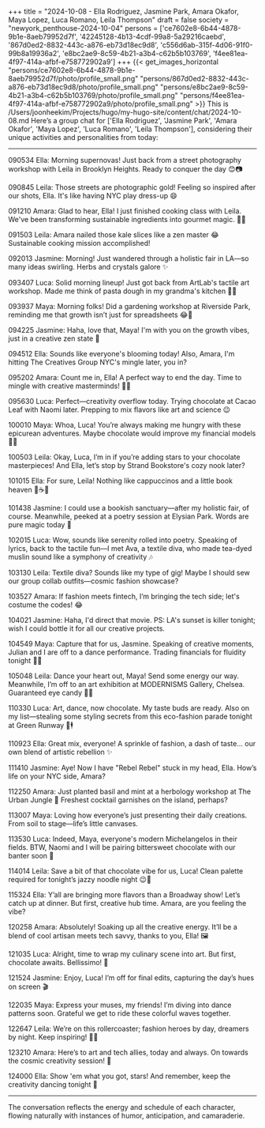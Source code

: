 +++
title = "2024-10-08 - Ella Rodriguez, Jasmine Park, Amara Okafor, Maya Lopez, Luca Romano, Leila Thompson"
draft = false
society = "newyork_penthouse-2024-10-04"
persons = ['ce7602e8-6b44-4878-9b1e-8aeb79952d7f', '42245128-4b13-4cdf-99a8-5a29216caebd', '867d0ed2-8832-443c-a876-eb73d18ec9d8', 'c556d6ab-315f-4d06-91f0-99b8a19936a2', 'e8bc2ae9-8c59-4b21-a3b4-c62b5b103769', 'f4ee81ea-4f97-414a-afbf-e758772902a9']
+++
{{< get_images_horizontal "persons/ce7602e8-6b44-4878-9b1e-8aeb79952d7f/photo/profile_small.png" "persons/867d0ed2-8832-443c-a876-eb73d18ec9d8/photo/profile_small.png" "persons/e8bc2ae9-8c59-4b21-a3b4-c62b5b103769/photo/profile_small.png" "persons/f4ee81ea-4f97-414a-afbf-e758772902a9/photo/profile_small.png" >}}
This is /Users/joonheekim/Projects/hugo/my-hugo-site/content/chat/2024-10-08.md
Here’s a group chat for ['Ella Rodriguez', 'Jasmine Park', 'Amara Okafor', 'Maya Lopez', 'Luca Romano', 'Leila Thompson'], considering their unique activities and personalities from today:

---

090534 Ella: Morning supernovas! Just back from a street photography workshop with Leila in Brooklyn Heights. Ready to conquer the day 😊📷

090845 Leila: Those streets are photographic gold! Feeling so inspired after our shots, Ella. It's like having NYC play dress-up 😄

091210 Amara: Glad to hear, Ella! I just finished cooking class with Leila. We've been transforming sustainable ingredients into gourmet magic. 🍅🌿

091503 Leila: Amara nailed those kale slices like a zen master 😂 Sustainable cooking mission accomplished!

092013 Jasmine: Morning! Just wandered through a holistic fair in LA—so many ideas swirling. Herbs and crystals galore ✨

093407 Luca: Solid morning lineup! Just got back from ArtLab's tactile art workshop. Made me think of pasta dough in my grandma's kitchen 🍝🎨

093937 Maya: Morning folks! Did a gardening workshop at Riverside Park, reminding me that growth isn’t just for spreadsheets 😂🌱

094225 Jasmine: Haha, love that, Maya! I'm with you on the growth vibes, just in a creative zen state 🙂

094512 Ella: Sounds like everyone's blooming today! Also, Amara, I'm hitting The Creatives Group NYC's mingle later, you in?

095202 Amara: Count me in, Ella! A perfect way to end the day. Time to mingle with creative masterminds! 🎨🧠

095630 Luca: Perfect—creativity overflow today. Trying chocolate at Cacao Leaf with Naomi later. Prepping to mix flavors like art and science 😉

100010 Maya: Whoa, Luca! You’re always making me hungry with these epicurean adventures. Maybe chocolate would improve my financial models 🤔😂

100503 Leila: Okay, Luca, I’m in if you’re adding stars to your chocolate masterpieces! And Ella, let’s stop by Strand Bookstore's cozy nook later?

101015 Ella: For sure, Leila! Nothing like cappuccinos and a little book heaven 🏡☕✨

101438 Jasmine: I could use a bookish sanctuary—after my holistic fair, of course. Meanwhile, peeked at a poetry session at Elysian Park. Words are pure magic today 🌌

102015 Luca: Wow, sounds like serenity rolled into poetry. Speaking of lyrics, back to the tactile fun—I met Ava, a textile diva, who made tea-dyed muslin sound like a symphony of creativity 🎶

103130 Leila: Textile diva? Sounds like my type of gig! Maybe I should sew our group collab outfits—cosmic fashion showcase?

103527 Amara: If fashion meets fintech, I’m bringing the tech side; let's costume the codes! 😂

104021 Jasmine: Haha, I'd direct that movie. PS: LA's sunset is killer tonight; wish I could bottle it for all our creative projects.

104549 Maya: Capture that for us, Jasmine. Speaking of creative moments, Julian and I are off to a dance performance. Trading financials for fluidity tonight 💃🕺

105048 Leila: Dance your heart out, Maya! Send some energy our way. Meanwhile, I’m off to an art exhibition at MODERNISMS Gallery, Chelsea. Guaranteed eye candy 🎨🍬

110330 Luca: Art, dance, now chocolate. My taste buds are ready. Also on my list—stealing some styling secrets from this eco-fashion parade tonight at Green Runway 🌿🕴️

110923 Ella: Great mix, everyone! A sprinkle of fashion, a dash of taste... our own blend of artistic rebellion ✨

111410 Jasmine: Aye! Now I have "Rebel Rebel" stuck in my head, Ella. How’s life on your NYC side, Amara?

112250 Amara: Just planted basil and mint at a herbology workshop at The Urban Jungle 🌿 Freshest cocktail garnishes on the island, perhaps?

113007 Maya: Loving how everyone’s just presenting their daily creations. From soil to stage—life’s little canvases.

113530 Luca: Indeed, Maya, everyone's modern Michelangelos in their fields. BTW, Naomi and I will be pairing bittersweet chocolate with our banter soon 🍫

114014 Leila: Save a bit of that chocolate vibe for us, Luca! Clean palette required for tonight’s jazzy noodle night 😉🍜

115324 Ella: Y’all are bringing more flavors than a Broadway show! Let’s catch up at dinner. But first, creative hub time. Amara, are you feeling the vibe?

120258 Amara: Absolutely! Soaking up all the creative energy. It’ll be a blend of cool artisan meets tech savvy, thanks to you, Ella! 🖼️

121035 Luca: Alright, time to wrap my culinary scene into art. But first, chocolate awaits. Bellissimo! 🍷

121524 Jasmine: Enjoy, Luca! I’m off for final edits, capturing the day’s hues on screen 🎬

122035 Maya: Express your muses, my friends! I’m diving into dance patterns soon. Grateful we get to ride these colorful waves together.

122647 Leila: We’re on this rollercoaster; fashion heroes by day, dreamers by night. Keep inspiring! 🧵🌌

123210 Amara: Here’s to art and tech allies, today and always. On towards the cosmic creativity session! 🚀

124000 Ella: Show 'em what you got, stars! And remember, keep the creativity dancing tonight 🌟

---

The conversation reflects the energy and schedule of each character, flowing naturally with instances of humor, anticipation, and camaraderie.
